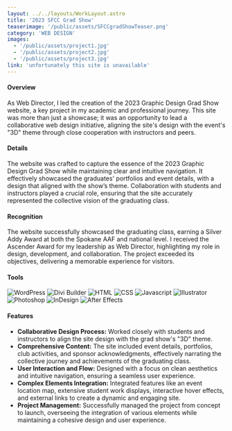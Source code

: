 ```yaml
---
layout: ../../layouts/WorkLayout.astro
title: '2023 SFCC Grad Show'
teaserimage: '/public/assets/SFCCgradShowTeaser.png'
category: 'WEB DESIGN'
images:
  - '/public/assets/project1.jpg'
  - '/public/assets/project2.jpg'
  - '/public/assets/project3.jpg'
link: 'unfortunately this site is unavailable'
---
```


<div class="project-info">
    <div  class="column-one">

<div class="head">

#### Overview

</div>

As Web Director, I led the creation of the 2023 Graphic Design Grad Show website, a key project in my academic and professional journey. This site was more than just a showcase; it was an opportunity to lead a collaborative web design initiative, aligning the site's design with the event's "3D" theme through close cooperation with instructors and peers.

<div class="head">

#### Details

</div>

The website was crafted to capture the essence of the 2023 Graphic Design Grad Show while maintaining clear and intuitive navigation. It effectively showcased the graduates' portfolios and event details, with a design that aligned with the show’s theme. Collaboration with students and instructors played a crucial role, ensuring that the site accurately represented the collective vision of the graduating class.

<div class="head">

#### Recognition

</div>

The website successfully showcased the graduating class, earning a Silver Addy Award at both the Spokane AAF and national level. I received the Ascender Award for my leadership as Web Director, highlighting my role in design, development, and collaboration. The project exceeded its objectives, delivering a memorable experience for visitors.
</div>
<div class="column-two">

<div class="head">

#### Tools

<div class="skills-container">
<img src="/assets/icons/WordPress.svg" alt="WordPress" class="skill-icon">
		<img src="/assets/icons/DiviBuilder.svg" alt="Divi Builder" class="skill-icon">
		<img src="/assets/icons/HTML.svg" alt="HTML" class="skill-icon">
		<img src="/assets/icons/CSS.svg" alt="CSS" class="skill-icon">
		<img src="/assets/icons/Javascript.svg" alt="Javascript" class="skill-icon">
		<img src="/assets/icons/Illustrator.svg" alt="Illustrator" class="skill-icon">
		<img src="/assets/icons/Photoshop.svg" alt="Photoshop" class="skill-icon">
		<img src="/assets/icons/InDesign.svg" alt="InDesign" class="skill-icon">
		<img src="/assets/icons/AfterEffects.svg" alt="After Effects" class="skill-icon">
	</div>

</div>

<div class="head">

#### Features

</div>

* **Collaborative Design Process:** Worked closely with students and instructors to align the site design with the grad show's "3D" theme.
* **Comprehensive Content:** The site included event details, portfolios, club activities, and sponsor acknowledgments, effectively narrating the collective journey and achievements of the graduating class.
* **User Interaction and Flow:** Designed with a focus on clean aesthetics and intuitive navigation, ensuring a seamless user experience.
* **Complex Elements Integration:** Integrated features like an event location map, extensive student work displays, interactive hover effects, and external links to create a dynamic and engaging site.
* **Project Management:** Successfully managed the project from concept to launch, overseeing the integration of various elements while maintaining a cohesive design and user experience.
